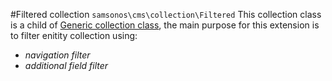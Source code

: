 #Filtered collection ```samsonos\cms\collection\Filtered```
This collection class is a child of [Generic collection class](Generic.md), the main purpose for this extension is to filter enitity collection using:
* *navigation filter*
* *additional field filter*
